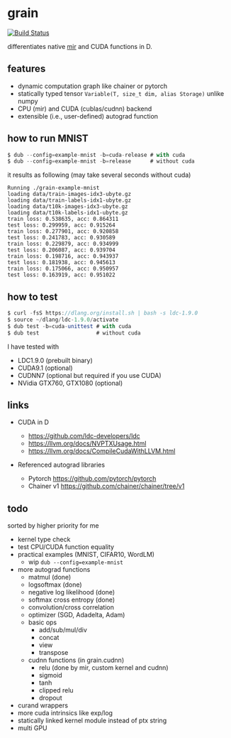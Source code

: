 # grain
[![Build Status](https://travis-ci.org/ShigekiKarita/grain.svg?branch=master)](https://travis-ci.org/ShigekiKarita/grain)

differentiates native [mir](https://github.com/libmir/mir-algorithm) and CUDA functions in D.

## features

- dynamic computation graph like chainer or pytorch
- statically typed tensor `Variable(T, size_t dim, alias Storage)` unlike numpy
- CPU (mir) and CUDA (cublas/cudnn) backend
- extensible (i.e., user-defined) autograd function

## how to run MNIST


```d
$ dub --config=example-mnist -b=cuda-release # with cuda
$ dub --config=example-mnist -b=release      # without cuda
```

it results as following (may take several seconds without cuda)

```
Running ./grain-example-mnist 
loading data/train-images-idx3-ubyte.gz
loading data/train-labels-idx1-ubyte.gz
loading data/t10k-images-idx3-ubyte.gz
loading data/t10k-labels-idx1-ubyte.gz
train loss: 0.538635, acc: 0.864311
test loss: 0.299959, acc: 0.915264
train loss: 0.277901, acc: 0.920858
test loss: 0.241783, acc: 0.930589
train loss: 0.229879, acc: 0.934999
test loss: 0.206087, acc: 0.939704
train loss: 0.198716, acc: 0.943937
test loss: 0.181938, acc: 0.945613
train loss: 0.175066, acc: 0.950957
test loss: 0.163919, acc: 0.951022
```


## how to test

```d
$ curl -fsS https://dlang.org/install.sh | bash -s ldc-1.9.0
$ source ~/dlang/ldc-1.9.0/activate
$ dub test -b=cuda-unittest # with cuda
$ dub test                  # without cuda
```

I have tested with

- LDC1.9.0 (prebuilt binary)
- CUDA9.1 (optional)
- CUDNN7 (optional but required if you use CUDA)
- NVidia GTX760, GTX1080 (optional)

## links

- CUDA in D
  - https://github.com/ldc-developers/ldc
  - https://llvm.org/docs/NVPTXUsage.html
  - https://llvm.org/docs/CompileCudaWithLLVM.html

- Referenced autograd libraries
  - Pytorch https://github.com/pytorch/pytorch
  - Chainer v1 https://github.com/chainer/chainer/tree/v1


## todo

sorted by higher priority for me

- kernel type check
- test CPU/CUDA function equality
- practical examples (MNIST, CIFAR10, WordLM)
  - wip `dub --config=example-mnist`
- more autograd functions
  - matmul (done)
  - logsoftmax (done)
  - negative log likelihood (done)
  - softmax cross entropy (done)
  - convolution/cross correlation
  - optimizer (SGD, Adadelta, Adam)
  - basic ops
    - add/sub/mul/div
    - concat
    - view
    - transpose
  - cudnn functions (in grain.cudnn)
    - relu (done by mir, custom kernel and cudnn)
    - sigmoid
    - tanh
    - clipped relu
    - dropout
- curand wrappers
- more cuda intrinsics like exp/log
- statically linked kernel module instead of ptx string
- multi GPU

